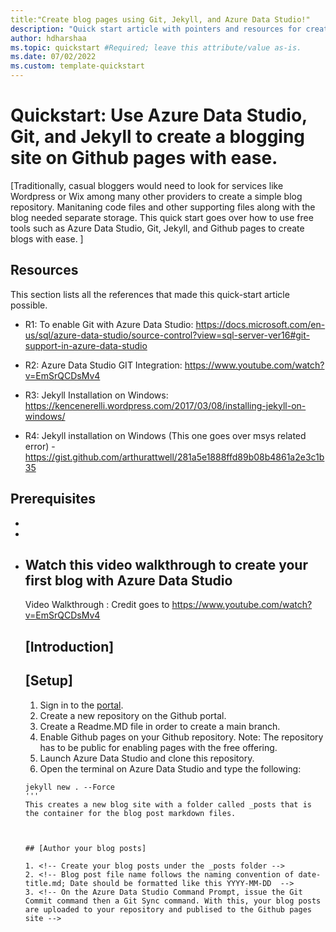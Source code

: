 ```yaml
---
title:"Create blog pages using Git, Jekyll, and Azure Data Studio!" 
description: "Quick start article with pointers and resources for creating blogging sites using Azure Data Studio , Git, and Jekyll"
author: hdharshaa
ms.topic: quickstart #Required; leave this attribute/value as-is.
ms.date: 07/02/2022
ms.custom: template-quickstart 
---
```



<!-- 1. H1
Required. Starts with "Quickstart: " Make the first word following "Quickstart:" a 
verb. Identify both the technology/service and the language or framework, if applicable.
-->

# Quickstart: Use Azure Data Studio, Git, and Jekyll to create a blogging site on Github pages with ease.

<!-- 2. Introductory paragraph 
Required. Lead with a light intro that describes what the article covers. Answer the 
fundamental “why would I want to know this?” question. Keep it short.
-->

[Traditionally, casual bloggers would need to look for services like Wordpress or Wix among many other providers to create a simple blog repository. Manitaning code files and other supporting files along with the blog needed separate storage. This quick start goes over how to use free tools such as Azure Data Studio, Git, Jekyll, and Github pages to create blogs with ease. ]

## Resources

This section lists all the references that made this quick-start article possible. 
* R1: To enable Git with Azure Data Studio: https://docs.microsoft.com/en-us/sql/azure-data-studio/source-control?view=sql-server-ver16#git-support-in-azure-data-studio

* R2:  Azure Data Studio GIT Integration: https://www.youtube.com/watch?v=EmSrQCDsMv4

* R3: Jekyll Installation on Windows: https://kencenerelli.wordpress.com/2017/03/08/installing-jekyll-on-windows/

* R4: Jekyll installation on Windows (This one goes over msys related error) - https://gist.github.com/arthurattwell/281a5e1888ffd89b08b4861a2e3c1b35 

## Prerequisites

- <!-- Azure Data Studio - Download link [here]
  (https://docs.microsoft.com/en-us/sql/azure-data-studio/download-azure-data-studio?view=sql-server-ver16). -->
- <!-- This quick-start goes over the setup on a Windows Machine -->
- <!-- Git for Windows. Azure Data Studio ships with a Git source control manager (SCM), but you still need to install Git (version 2.0.0 or later) before these features are available. 
Note: Reference https://docs.microsoft.com/en-us/sql/azure-data-studio/source-control?view=sql-server-ver16 for the latest version of Git installation-->
<!--  Jekyll for Windows - Please refer to the resource R3 on the resources section for Jekyll installation walkthrough. Please note that you may get msys related errors with Jekyll installation. If you run into that issue, the following additional commands to be executed to correct the issue: (Reference R3 from resources section)
* Install MSYS2. This provides extra tools required for Jekyll's native extensions. To do this, run choco install msys2. (More details here.) Again, close the Command 
  Prompt and open it again as an administrator.

* Run the RIDK installer. Still more tools for native extensions. enter ridk install and at the prompts choose the default option to run options 1, 2 and 3 at once. 

* Re-run the command gem install jekyll
-->

## Watch this video walkthrough to create your first blog with Azure Data Studio

Video Walkthrough : Credit goes to https://www.youtube.com/watch?v=EmSrQCDsMv4

## [Introduction]
<!-- Github repositories can be enabled with Github pages. Github pages is a static hosting service that is integrated with Github repository. Github pages can be enabled on your repository in order to integrate your repo content and render it to your blogging site. Any changes to the repo are automatically built  by Jekyll and published to the blog. Jekyll is an open source software that builds the repository and publish to the Github pages blogging site. You can either edit the blog content directly online on Github or offline on a tool like Azure Data Studio. Blog posts can be created with markdown language. You can also include code snippets, embed  videos and images on your blog  articles. If using  Azure Data Studio, once  the post is complete, with a simple Git add, commit , and push you can upload the blog post to your Github repository. If Github repository is integrated with Github pages, Jekyll  automatically builds your repository and renders it on your blogging site.     -->

## [Setup]

1. Sign in to the [<Github> portal](https://github.com/).
2. Create a new repository on the Github portal. 
4. Create a Readme.MD file in order to create a main branch.
3. Enable Github pages on your Github repository. Note: The repository has to be public for enabling pages with the free offering.
4. Launch Azure Data Studio and clone this repository.
5. Open the terminal on Azure Data Studio and type the following:
  ```
  jekyll new . --Force
  '''
  This creates a new blog site with a folder called _posts that is the container for the blog post markdown files. 
  


## [Author your blog posts]

1. <!-- Create your blog posts under the _posts folder -->
2. <!-- Blog post file name follows the naming convention of date-title.md; Date should be formatted like this YYYY-MM-DD  -->
3. <!-- On the Azure Data Studio Command Prompt, issue the Git Commit command then a Git Sync command. With this, your blog posts are uploaded to your repository and publised to the Github pages site -->


